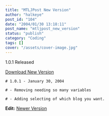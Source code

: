 ```yaml
---
title: "MTLJPost New Version"
author: "halkeye"
post_id: "104"
date: "2004/01/30 13:18:11"
post_name: "mtljpost_new_version"
status: "publish"
category: "Coding"
tags: []
cover: "/assets/cover-image.jpg"
---
```


1.0.1 Released

[Download New Version](https://files.halkeye.net/MTLJPost.tgz)

```
# 1.0.1 - January 30, 2004  

# - Removing needing so many variables  

# - Adding selecting of which blog you want.
```

**Edit:** [Newer Version](https://www.kodekoan.com/project/MTLJPost)
